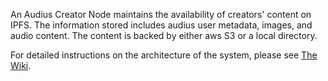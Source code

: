 An Audius Creator Node maintains the availability of creators' content on IPFS. The information stored includes audius user metadata, images, and audio content. The content is backed by either aws S3 or a local directory.

For detailed instructions on the architecture of the system, please see [The Wiki](https://github.com/AudiusProject/audius-protocol/wiki/Content-Node:-Architecture).